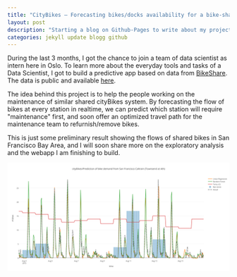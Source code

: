 ```yaml
---
title: "CityBikes – Forecasting bikes/docks availability for a bike-sharing system in San Francisco Bay Area"
layout: post
description: "Starting a blog on Github-Pages to write about my projects, my interests, and keep a (public) trace of them."
categories: jekyll update blogg github
---
```



During the last 3 months, I got the chance to join a team of data scientist as intern here in Oslo. To learn more about the everyday tools and tasks of a Data Scientist, I got to build a predictive app based on data from [BikeShare](http://www.bayareabikeshare.com). The data is public and available [here](http://www.bayareabikeshare.com/open-data).

The idea behind this project is to help the people working on the maintenance of similar shared cityBikes system. By forecasting the flow of bikes at every station in realtime, we can predict which station will require "maintenance" first, and soon offer an optimized travel path for the maintenance team to refurnish/remove bikes.

This is just some preliminary result showing the flows of shared bikes in San Francisco Bay Area, and I will soon share more on the exploratory analysis and the webapp I am finishing to build. 

![Preliminary result forecasting the flow of shared bikes in San Francisco](/res/cityBikes_Prediction_preliminaryResult.png)